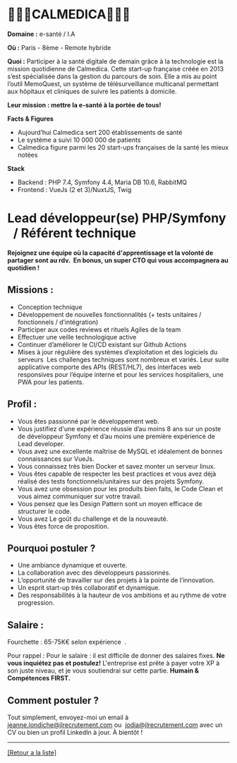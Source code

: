 # 👩🏻‍⚕️CALMEDICA👨🏻‍⚕️

**Domaine :** e-santé / I.A

**Où :** Paris - 8ème -  Remote hybride 

**Quoi :** Participer à la santé digitale de demain grâce à la technologie est la mission quotidienne de Calmedica. Cette start-up française créée en 2013 s’est spécialisée dans la gestion du parcours de soin. Elle a mis au point l’outil MemoQuest, un système de télésurveillance multicanal permettant aux hôpitaux et cliniques de suivre les patients à domicile.  

**Leur mission : mettre la e-santé à la portée de tous!**

**Facts & Figures**

* Aujourd’hui Calmedica sert 200 établissements de santé 
* Le système a suivi 10 000 000 de patients 
* Calmedica figure parmi les 20 start-ups françaises de la santé les mieux notées

**Stack**

* Backend : PHP 7.4, Symfony 4.4, Maria DB 10.6, RabbitMQ
* Frontend : VueJs (2 et 3)/NuxtJS, Twig

# Lead développeur(se) PHP/Symfony   / Référent technique

**Rejoignez une équipe où la capacité d'apprentissage et la volonté de partager sont au rdv.  En bonus, un super CTO qui vous accompagnera au quotidien !** 

## Missions : 

* Conception technique
* Développement de nouvelles fonctionnalités (+ tests unitaires / fonctionnels / d’intégration)
* Participer aux codes reviews et rituels Agiles de la team
* Effectuer une veille technologique active
* Continuer d’améliorer le CI/CD existant sur Github Actions
* Mises à jour régulière des systèmes d’exploitation et des logiciels du serveurs  Les challenges techniques sont nombreux et variés. Leur suite applicative comporte des APIs (REST/HL7), des interfaces web responsives pour l’équipe interne et pour les services hospitaliers, une PWA pour les patients.

## Profil : 

* Vous êtes passionné par le développement web.
* Vous justifiez d'une expérience réussie d’au moins 8 ans sur un poste de développeur Symfony et d’au moins une première expérience de Lead developer.
* Vous avez une excellente maîtrise de MySQL et idéalement de bonnes connaissances sur VueJs.
* Vous connaissez très bien Docker et savez monter un serveur linux.
* Vous êtes capable de respecter les best practices et vous avez déjà réalisé des tests fonctionnels/unitaires sur des projets Symfony.
* Vous avez une obsession pour les produits bien faits, le Code Clean et vous aimez communiquer sur votre travail.
* Vous pensez que les Design Pattern sont un moyen efficace de structurer le code.
* Vous avez Le goût du challenge et de la nouveauté.
* Vous êtes force de proposition.

## Pourquoi postuler ?

* Une ambiance dynamique et ouverte.
* La collaboration avec des développeurs passionnés.
* L’opportunité de travailler sur des projets à la pointe de l’innovation.
* Un esprit start-up très collaboratif et dynamique.
* Des responsabilités à la hauteur de vos ambitions et au rythme de votre progression.

## Salaire :

Fourchette : 65-75K€ selon expérience  .

Pour rappel : Pour le salaire : il est difficile de donner des salaires fixes. **Ne vous inquiétez pas et postulez!** L'entreprise est prête à payer votre XP à son juste niveau, et je vous soutiendrai sur cette partie. **Humain & Compétences FIRST.**

## Comment postuler ?

Tout simplement, envoyez-moi un email à jeanne.londiche@jlrecrutement.com ou  jodia@jlrecrutement.com avec un CV ou bien un profil LinkedIn à jour. À bientôt !

----
<a href="https://github.com/jlondiche/job-board-php/blob/master/README.md">[Retour a la liste]</a>
